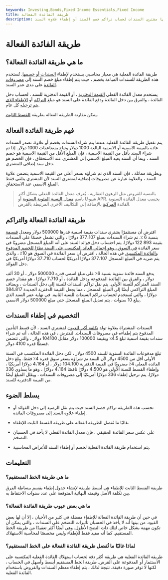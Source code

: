 ```yaml
---
keywords: Investing,Bonds,Fixed Income Essentials,Fixed Income
title: طريقة الفائدة الفعالة
description: طريقة الفائدة الفعلية هي الطريقة التي يستخدمها مشتري السندات لحساب تراكم خصم السند أو إطفاء علاوة السند.
---
```


# طريقة الفائدة الفعالة
## ما هي طريقة الفائدة الفعالة؟

طريقة الفائدة الفعلية هي معيار محاسبي يستخدم لإطفاء [السندات أو خصمها](/bond). تُستخدم هذه الطريقة للسندات المباعة بخصم ، حيث يتم إطفاء مبلغ خصم السند إلى [مصروفات الفائدة](/interestexpense) على مدى عمر السند.

يستخدم معدل الفائدة الفعلي [القيمة الدفترية](/bookvalue) ، أو القيمة الدفترية للسند ، لحساب دخل الفائدة ، والفرق بين دخل الفائدة ودفع الفائدة على السند هو مبلغ [التراكم](/accretion) أو [الإطفاء الذي يتم ترحيله](/amortization) كل عام.

يمكن مقارنة الطريقة الفعالة بطريقة [القسط الثابت](/straightlinebasis).

## فهم طريقة الفائدة الفعالة

يتم تفعيل طريقة الفائدة الفعلية عندما يتم شراء السندات بخصم أو علاوة. تصدر السندات عادة بالقيمة الاسمية أو الاسمية البالغة 1000 دولار وتباع بمضاعفات 1000 دولار. إذا تم شراء السند بأقل من القيمة الاسمية ، فإن المبلغ الأقل من القيمة الاسمية هو خصم السند ، وبما أن السند يعيد المبلغ الاسمي إلى المشتري عند الاستحقاق ، فإن الخصم هو دخل سند إضافي للمشتري.

وبطريقة مماثلة ، فإن السند الذي تم شراؤه بسعر أعلى من القيمة الاسمية يتضمن علاوة السند ، والعلاوة عبارة عن مصروفات إضافية لمشتري السند لأن المشتري يتلقى فقط المبلغ الاسمي عند الاستحقاق.

> بالنسبة للقروض مثل الرهون العقارية ، يُعرف معدل الفائدة الفعلي بشكل أكثر شيوعًا باسم [معدل النسبة المئوية السنوية](/apr) أو APR. يحسب معدل الفائدة السنوية الفائدة [المركبة](/compounding) بالإضافة إلى التكاليف الأخرى المرتبطة بالقرض.

>

## طريقة الفائدة الفعالة والتراكم

افترض أن مستثمرًا يشتري سندات بقيمة اسمية قدرها 500000 دولار ومعدل [قسيمة](/coupon) بنسبة 6 ٪. تم شراء السندات بمبلغ 377،107 دولارًا ، والتي تشمل خصمًا على السندات بقيمة 893 122 دولارًا. يتم احتساب دخل فوائد السند على أنه المبلغ المسجل مضروبًا في سعر الفائدة [في السوق ، وهو إجمالي العائد المكتسب على السند نظرًا للخصم المدفوع والفائدة المكتسبة.](/atthemarket) في هذه الحالة ، افترض أن سعر الفائدة في السوق هو 10٪ ، والذي يتم ضربه في المبلغ المسجل 377،107 دولارًا أمريكيًا لحساب 37،710 دولارًا أمريكيًا في دخل الفوائد.

يدفع السند فائدة سنوية بنسبة 6٪ على مبلغ اسمي قدره 500000 دولار ، أو 30 ألف دولار ، والفرق بين الفائدة المدفوعة ودخل الفائدة ، أو 7،710 دولارًا ، هو مقدار خصم السند المتراكم للسنة الأولى. يتم نقل تراكم السندات للسنة إلى دخل السندات ، ويضاف المبلغ التراكمي أيضًا إلى المبلغ المسجل ، مما يجعل القيمة الدفترية الجديدة 384،817 دولارًا ، والتي تُستخدم لحساب تراكم السندات للسنة الثانية. في نهاية عمر السند الذي يبلغ 10 سنوات ، يتم تعديل المبلغ المسجل حتى مبلغ 500000 دولار الاسمي.

## التخصيم في إطفاء السندات

السندات المشتراة بعلاوة تولد [تكلفة أكبر للديون](/costofdebt) لمشتري السند ، لأن قسط التأمين المدفوع يتم إطفاءه في مصروفات السندات. لنفترض ، في هذه الحالة ، أنه تم شراء سندات بقيمة اسمية تبلغ 4.5٪ وبقيمة 100000 دولار مقابل 104100 دولار ، والتي تتضمن قسطًا قدره 4100 دولار.

تبلغ مدفوعات الفائدة السنوية للسند 4500 دولار ، لكن دخل الفائدة المكتسب في السنة الأولى أقل من 4500 دولار لأن السند تم شراؤه بسعر سوق قدره 4٪ فقط. يبلغ دخل الفائدة الفعلي 4٪ مضروبًا في القيمة الدفترية 104،100 دولار ، أو 4،164 دولارًا أمريكيًا ، وإطفاء القسط للسنة الأولى هو 4،500 دولارًا ناقصًا 4،164 دولارًا ، وهو ما يساوي 336 دولارًا. يتم ترحيل إطفاء 336 دولارًا أمريكيًا إلى مصروفات السندات ، ويقلل المبلغ أيضًا من القيمة الدفترية للسند.

## يسلط الضوء

- تحسب هذه الطريقة تراكم خصم السند حيث يتم نقل الرصيد إلى دخل الفوائد أو إطفاء علاوة السند إلى مصروفات الفائدة.

- غالبًا ما تُفضل الطريقة الفعالة على طريقة القسط الثابت للإطفاء.

- على عكس سعر الفائدة الحقيقي ، فإن معدل الفائدة الفعلي لا يأخذ في الحسبان التضخم.

- يتم استخدام طريقة الفائدة الفعلية لخصم أو إطفاء السند للأغراض المحاسبية.

## التعليمات

### ما هي طريقة الخط المستقيم؟

طريقة القسط الثابت للإطفاء هي أبسط طريقة لإنشاء جدول إطفاء يقسم ببساطة الفرق بين تكلفة الأصل وقيمته النهائية المتوقعة على عدد سنوات الاحتفاظ به.

### ما هي بعض عيوب طريقة الفائدة الفعالة؟

في حين أن طريقة الفائدة الفعالة للإطفاء مفضلة في كثير من الأحيان ، إلا أن لها بعض القيود. من بينها أنه لا يأخذ في الحسبان تأثيرات التضخم على السندات ، والتي يمكن أن تكون مهمة بشكل خاص لتلك ذات النضج الأطول. وهي أيضًا أكثر تعقيدًا من طريقة الخط المستقيم. كما أنه مفيد فقط للإطفاء وليس مخصصًا لمحاسبة الاستهلاك.

### لماذا غالبًا ما تُفضل طريقة الفائدة الفعالة على الخط المستقيم؟

طريقة الفائدة الفعلية هي طريقة أكثر دقة لحساب استهلاك الفائدة الفعلية المكتسبة على الاستثمار أو المدفوعة على القرض. طريقة الخط المستقيم أبسط وأسهل في الحساب ، لكنها لا توفر صورة دقيقة. نتيجة لذلك ، يتم إطفاء معظم السندات والقروض باستخدام الفائدة الفعلية.

